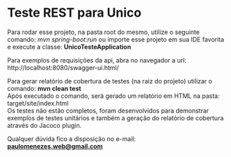 # **Teste REST para Unico**

Para rodar esse projeto, na pasta root do mesmo, utilize o seguinte comando: _mvn spring-boot:run_
ou importe esse projeto em sua IDE favorita e execute a classe: **UnicoTesteApplication**

Para exemplos de requisições da api, abra no navegador a url: http://localhost:8080/swagger-ui.html/

Para gerar relatório de cobertura de testes (na raiz do projeto) utilizar o comando: **mvn clean test** <br>
Após executado o comando, será gerado um relatório em HTML na pasta: target/site/index.html <br>
Os testes não estão completos, foram desenvolvidos para demonstrar exemplos de testes unitários
e também a geração do relatório de cobertura através do Jacoco plugin.

Qualquer dúvida fico a disposição no e-mail: **paulomenezes.web@gmail.com**

